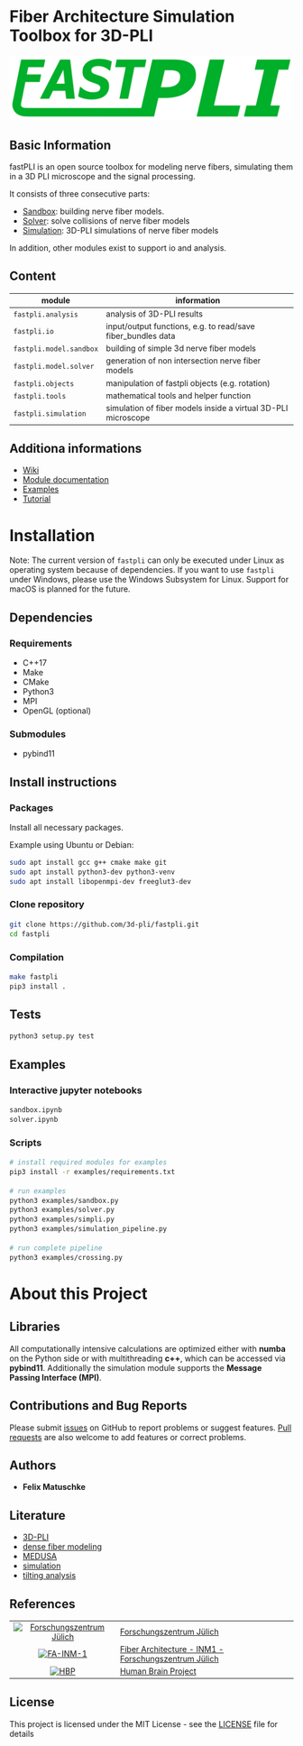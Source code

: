 <!-- 
________             ___________________________
___  __/_____ _________  /___  __ \__  /____  _/
__  /_ _  __ `/_  ___/  __/_  /_/ /_  /  __  /  
_  __/ / /_/ /_(__  )/ /_ _  ____/_  /____/ /   
/_/    \__,_/ /____/ \__/ /_/     /_____/___/    
-->

# Fiber Architecture Simulation Toolbox for 3D-PLI

![fastpli-logo](logo.svg)

## Basic Information

fastPLI is an open source toolbox for modeling nerve fibers, simulating them in a 3D PLI microscope and the signal processing.

It consists of three consecutive parts:

* [Sandbox](https://github.com/3d-pli/fastpli/wiki/Sandbox): building nerve fiber models.
* [Solver](https://github.com/3d-pli/fastpli/wiki/Solver): solve collisions of nerve fiber models
* [Simulation](https://github.com/3d-pli/fastpli/wiki/Simulation): 3D-PLI simulations of nerve fiber models
  
In addition, other modules exist to support io and analysis.

## Content

| module                  | information                                                   |
| ----------------------- | ------------------------------------------------------------- |
| `fastpli.analysis`      | analysis of 3D-PLI results                                    |
| `fastpli.io`            | input/output functions, e.g. to read/save fiber_bundles data  |
| `fastpli.model.sandbox` | building of simple 3d nerve fiber models                      |
| `fastpli.model.solver`  | generation of non intersection nerve fiber models             |
| `fastpli.objects`       | manipulation of fastpli objects (e.g. rotation)               |
| `fastpli.tools`         | mathematical tools and helper function                        |
| `fastpli.simulation`    | simulation of fiber models inside a virtual 3D-PLI microscope |

## Additiona informations

* [Wiki](https://github.com/3d-pli/fastpli/wiki)
* [Module documentation](https://3d-pli.github.io/fastpli/)
* [Examples](https://github.com/3d-pli/fastpli/tree/master/examples)
* [Tutorial](https://github.com/3d-pli/fastpli/tree/master/examples)

# Installation

Note: The current version of `fastpli` can only be executed under Linux as operating system because of dependencies.
If you want to use `fastpli` under Windows, please use the Windows Subsystem for Linux.
Support for macOS is planned for the future.

## Dependencies

### Requirements

* C++17
* Make
* CMake
* Python3
* MPI
* OpenGL (optional)

### Submodules

* pybind11

## Install instructions

### Packages

Install all necessary packages.

Example using Ubuntu or Debian:

```sh
sudo apt install gcc g++ cmake make git
sudo apt install python3-dev python3-venv
sudo apt install libopenmpi-dev freeglut3-dev
```

### Clone repository

```sh
git clone https://github.com/3d-pli/fastpli.git
cd fastpli
```

### Compilation

```sh
make fastpli
pip3 install .
```

## Tests

```sh
python3 setup.py test
```

## Examples

### Interactive jupyter notebooks

```sh
sandbox.ipynb
solver.ipynb
```

### Scripts

```sh
# install required modules for examples
pip3 install -r examples/requirements.txt

# run examples
python3 examples/sandbox.py
python3 examples/solver.py
python3 examples/simpli.py
python3 examples/simulation_pipeline.py

# run complete pipeline
python3 examples/crossing.py
```

# About this Project

## Libraries

All computationally intensive calculations are optimized either with **numba** on the Python side or with multithreading **c++**, which can be accessed via **pybind11**.
Additionally the simulation module supports the **Message Passing Interface (MPI)**.

## Contributions and Bug Reports

Please submit [issues](https://github.com/3d-pli/fastpli/issues) on GitHub to report
problems or suggest features. [Pull requests](https://github.com/3d-pli/fastpli/pulls)
are also welcome to add features or correct problems.

## Authors

* **Felix Matuschke**

## Literature

* [3D-PLI](https://dx.doi.org/10.3389%2Ffninf.2011.00034)
* [dense fiber modeling](https://arxiv.org/abs/1901.10284)
* [MEDUSA](https://doi.org/10.1016/j.neuroimage.2019.02.055)
* [simulation](https://doi.org/10.1016/j.neuroimage.2015.02.020)
* [tilting analysis](https://doi.org/10.3389/fnana.2018.00075)

## References

|                                                                                                                                                                                  |                                                                                                                                                              |
| :------------------------------------------------------------------------------------------------------------------------------------------------------------------------------: | ------------------------------------------------------------------------------------------------------------------------------------------------------------ |
|                  [![Forschungszentrum Jülich](https://www.fz-juelich.de/SharedDocs/Bilder/INM/INM-1/EN/FZj_Logo.jpg?__blob=normal)](https://www.fz-juelich.de)                   | [Forschungszentrum Jülich](https://www.fz-juelich.de)                                                                                                        |
| [![FA-INM-1](https://avatars2.githubusercontent.com/u/51479655?s=200&v=4)](https://www.fz-juelich.de/inm/inm-1/EN/Forschung/Fibre%20Architecture/Fibre%20Architecture_node.html) | [Fiber Architecture - INM1 - Forschungszentrum Jülich](https://www.fz-juelich.de/inm/inm-1/EN/Forschung/Fibre%20Architecture/Fibre%20Architecture_node.html) |
|                                 [![HBP](https://sos-ch-dk-2.exo.io/public-website-production/img/HBP.png)](https://www.humanbrainproject.eu/en/)                                 | [Human Brain Project](https://www.humanbrainproject.eu/en/)                                                                                                  |

## License

This project is licensed under the MIT License - see the [LICENSE](LICENSE) file for details
